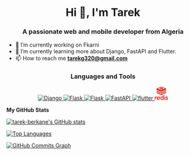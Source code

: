<h1 align="center">Hi 👋, I'm Tarek </h1> 
<h3 align="center">A passionate web and mobile developer from Algeria</h3>

- 🔭 I’m currently working on  Fkarni
- 🌱 I’m currently learning more about Django, FastAPI and Flutter.
- 📫 How to reach me **tarekg320@gmail.com**

<h3 align="center">Languages and Tools</h3>
<p align="center">  
    <a href="https://docs.djangoproject.com/" target="_blank"> 
        <img src="https://www.vectorlogo.zone/logos/djangoproject/djangoproject-icon.svg" alt="Django" width="35" height="35" />
    </a> 
    <a href="https://wagtail.org/" target="_blank"> 
        <img src="https://raw.githubusercontent.com/wappalyzer/wappalyzer/39895dd8d8d8815a246266087b17fc109c7f707d/src/drivers/webextension/images/icons/Wagtail.svg" alt="Flask" width="35" height="35" />
    </a>
    <a href="https://flask.palletsprojects.com/" target="_blank"> 
        <img src="https://www.vectorlogo.zone/logos/pocoo_flask/pocoo_flask-icon.svg" alt="Flask" width="35" height="35" />
    </a>
        <a href="https://fastapi.tiangolo.com/" target="_blank"> 
        <img src="https://vectorwiki.com/images/i0tvc__fastapi.svg" alt="FastAPI" width="35" height="35" />
    </a>
    <a href="https://flutter.dev" target="_blank"> 
        <img src="https://www.vectorlogo.zone/logos/flutterio/flutterio-icon.svg" alt="flutter" width="35" height="35" />
    </a>
    <a href="https://redis.io" target="_blank"> 
        <img src="https://raw.githubusercontent.com/devicons/devicon/master/icons/redis/redis-plain-wordmark.svg" alt="redis"
            width="35" height="35" /> 
    </a> 
</p>

<b>My GitHub Stats</b>

<a href="http://www.github.com/tarek-berkane"><img src="https://github-readme-streak-stats.herokuapp.com/?user=tarek-berkane&stroke=ffffff&background=1c1917&ring=0891b2&fire=0891b2&currStreakNum=ffffff&currStreakLabel=0891b2&sideNums=ffffff&sideLabels=ffffff&dates=ffffff&hide_border=true" alt="tarek-berkane's GitHub stats" /></a>

<a href="https://github.com/tarek-berkane" align="left"><img src="https://github-readme-stats.vercel.app/api/top-langs/?username=tarek-berkane&langs_count=4&layout=compact&title_color=0891b2&text_color=ffffff&icon_color=0891b2&bg_color=1c1917&hide_border=true&locale=en&custom_title=Top%20%Languages" alt="Top Languages" /></a>

<a href="http://www.github.com/tarek-berkane"><img src="https://activity-graph.herokuapp.com/graph?username=tarek-berkane&bg_color=1c1917&color=ffffff&line=0891b2&point=ffffff&area_color=1c1917&area=true&hide_border=true&custom_title=GitHub%20Commits%20Graph" alt="GitHub Commits Graph" /></a>
